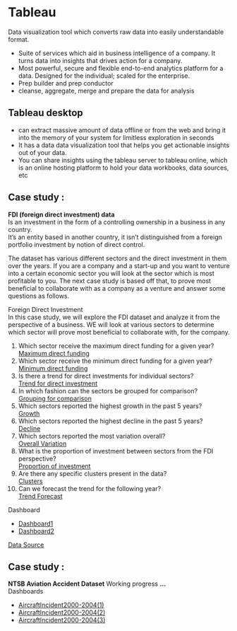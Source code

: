 # Tableau


Data visualization tool which converts raw data into easily understandable format.

- Suite of services which aid in business intelligence of a company. It turns data into insights that drives action for a company.
- Most powerful, secure and flexible end-to-end analytics platform for a data. Designed for the individual; scaled for the enterprise.
- Prep builder and prep conductor
- cleanse, aggregate, merge and prepare the data for analysis
## Tableau desktop <br>
- can extract massive amount of data offline or from the web and bring it into the memory of your system for limitless exploration in seconds
- It has a data data visualization tool that helps you get actionable insights out of your data.
- You can share insights using the tableau server to tableau online, which is an online hosting platform to hold your data workbooks, data sources, etc <br>
## Case study :<br>
**FDI (foreign direct investment) data**<br>
Is an investment in the form of a controlling ownership in a business in any country.<br>
It’s an entity based in another country, it isn’t distinguished from a foreign portfolio investment by notion of direct control.<br>

The dataset has various different sectors and the direct investment in them over the years. If you are a company and a start-up and you want to venture into a certain economic sector you will look at the sector which is most profitable to you. The next case study is based off that, to prove most beneficial to collaborate with as a company as a venture and answer some questions as follows.


Foreign Direct Investment <br>
In this case study, we will explore the FDI dataset and analyze it from the perspective of a business. WE will look at various sectors to determine which sector will prove most beneficial to collaborate with, for the company.<br>
1. Which sector receive the maximum direct funding for a given year?<br>
[Maximum direct funding](https://public.tableau.com/profile/maleda#!/vizhome/FDIdatasetWorkBook/MAXFDI)
2. Which sector receive  the minimum direct funding for a given year?<br>
[Minimum direct funding](https://public.tableau.com/profile/maleda#!/vizhome/FDIdatasetWorkBook/MINFDI)
3. Is there a trend for direct investments for individual sectors?<br>
[Trend for direct investment](https://public.tableau.com/profile/maleda#!/vizhome/FDIdatasetWorkBook/OverallTrends)
4. In which fashion can the sectors be grouped for comparison?<br>
[Grouping for comparison](https://public.tableau.com/profile/maleda#!/vizhome/FDIdatasetWorkBook/Groupedcomparison)
5. Which sectors reported the highest growth in the past 5 years?<br>
[Growth](https://public.tableau.com/profile/maleda#!/vizhome/FDIdatasetWorkBook/HighestGrowth)
6. Which sectors reported the highest decline in the past 5 years?<br>
[Decline](https://public.tableau.com/profile/maleda#!/vizhome/FDIdatasetWorkBook/HighestDecline)
7. Which sectors reported the most variation overall?<br>
[Overall Variation](https://public.tableau.com/profile/maleda#!/vizhome/FDIdatasetWorkBook/Variation)
8. What is the proportion of investment between sectors from the FDI perspective?<br>
[Proportion of investment](https://public.tableau.com/profile/maleda#!/vizhome/FDIdatasetWorkBook/ProportionofFDI)
9. Are there any specific clusters present in the data?<br>
[Clusters](https://public.tableau.com/profile/maleda#!/vizhome/FDIdatasetWorkBook/Clusters)
10. Can we forecast the trend for the following year?<br>
[Trend Forecast](https://public.tableau.com/profile/maleda#!/vizhome/FDIdatasetWorkBook/TrendForecast)

Dashboard
- [Dashboard1](https://public.tableau.com/profile/maleda#!/vizhome/FDIdatasetWorkBook/Dashboard1)
- [Dashboard2](https://public.tableau.com/profile/maleda#!/vizhome/FDIdatasetFirstWorkBook/Dashboard2)

[Data Source](http://bit.ly/2ISBH3N) <br>

## Case study :<br>
**NTSB Aviation Accident Dataset**
Working progress **...**<br>
Dashboards
- [AircraftIncident2000-2004(1)](https://public.tableau.com/profile/maleda#!/vizhome/AircraftAccidentIncidentOverview/AircraftIncident2000-20041)
- [AircraftIncident2000-2004(2)](https://public.tableau.com/profile/maleda#!/vizhome/AircraftAccidentIncidentOverview/AircraftIncident2000-20042)
- [AircraftIncident2000-2004(3)](https://public.tableau.com/profile/maleda#!/vizhome/AircraftAccidentIncidentOverview/AircraftIncident2000-20043)
